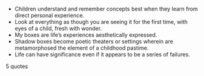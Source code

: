  - Children understand and remember concepts best when they learn from direct personal experience.
 - Look at everything as though you are seeing it for the first time, with eyes of a child, fresh with wonder.
 - My boxes are life’s experiences aesthetically expressed.
 - Shadow boxes become poetic theaters or settings wherein are metamorphosed the element of a childhood pastime.
 - Life can have significance even if it appears to be a series of failures.

5 quotes